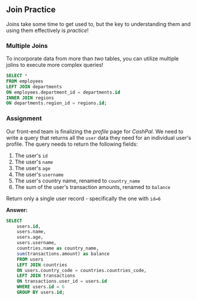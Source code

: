 ## Join Practice

Joins take some time to get used to, but the key to understanding them and using
them effectively is <em>practice</em>!

### Multiple Joins

To incorporate data from more than <em>two</em> tables, you can utilize multiple
jolins to execute more complex queries!

```sql
SELECT *
FROM employees
LEFT JOIN departments
ON employees.department_id = departments.id
INNER JOIN regions
ON departments.region_id = regions.id;
```

### Assignment

Our front-end team is finalizing the <em>profile</em> page for <em>CashPal</em>.
We need to write a query that returns all the `user` data they need for an
individual user's profile. The query needs to return the following fields:

1. The user's `id`
2. The user's `name`
3. The user's `age`
4. The user's `username`
5. The user's country name, renamed to `country_name`
6. The sum of the user's transaction amounts, renamed to `balance`

Return only a single user record - specifically the one with `id=6`

**Answer:**

```sql
SELECT
    users.id,
    users.name,
    users.age,
    users.username,
    countries.name as country_name,
    sum(transactions.amount) as balance
    FROM users
    LEFT JOIN countries
    ON users.country_code = countries.countries_code,
    LEFT JOIN transactions
    ON transactions.user_id = users.id
    WHERE users.id = 6
    GROUP BY users.id;
```
